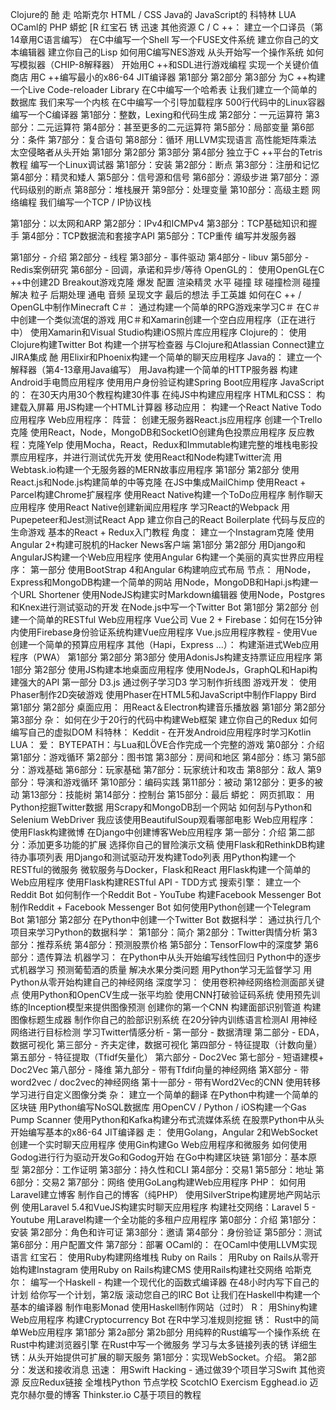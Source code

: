Clojure的
酏
走
哈斯克尔
HTML / CSS
Java的
JavaScript的
科特林
LUA
OCaml的
PHP
蟒蛇
[R
红宝石
锈
迅速
其他资源
C / C ++：
建立一个口译员（第14章用C语言编写）
在C中编写一个Shell
写一个FUSE文件系统
建立你自己的文本编辑器
建立你自己的Lisp
如何用C编写NES游戏
从头开始写一个操作系统
如何写模拟器（CHIP-8解释器）
开始用C ++和SDL进行游戏编程
实现一个关键价值商店
用C ++编写最小的x86-64 JIT编译器
第1部分
第2部分
第3部分
为C ++构建一个Live Code-reloader Library
在C中编写一个哈希表
让我们建立一个简单的数据库
我们来写一个内核
在C中编写一个引导加载程序
500行代码中的Linux容器
编写一个C编译器
第1部分：整数，Lexing和代码生成
第2部分：一元运算符
第3部分：二元运算符
第4部分：甚至更多的二元运算符
第5部分：局部变量
第6部分：条件
第7部分：复合语句
第8部分：循环
用LLVM实现语言
高性能矩阵乘法
太空侵略者从头开始
第1部分
第2部分
第3部分
第4部分
独立于C ++平台的Tetris教程
编写一个Linux调试器
第1部分：安装
第2部分：断点
第3部分：注册和记忆
第4部分：精灵和矮人
第5部分：信号源和信号
第6部分：源级步进
第7部分：源代码级别的断点
第8部分：堆栈展开
第9部分：处理变量
第10部分：高级主题
网络编程
我们编写一个TCP / IP协议栈

第1部分：以太网和ARP
第2部分：IPv4和ICMPv4
第3部分：TCP基础知识和握手
第4部分：TCP数据流和套接字API
第5部分：TCP重传
编写并发服务器

第1部分 - 介绍
第2部分 - 线程
第3部分 - 事件驱动
第4部分 - libuv
第5部分 - Redis案例研究
第6部分 - 回调，承诺和异步/等待
OpenGL的：
使用OpenGL在C ++中创建2D Breakout游戏克隆
爆发
配置
渲染精灵
水平
碰撞
球
碰撞检测
碰撞解决
粒子
后期处理
通电
音频
呈现文字
最后的想法
手工英雄
如何在C ++ / OpenGL中制作Minecraft
C＃：
通过构建一个简单的RPG游戏来学习C＃
在C＃中创建一个类似流氓的游戏
用C＃和Xamarin创建一个空白应用程序（正在进行中）
使用Xamarin和Visual Studio构建iOS照片库应用程序
Clojure的：
使用Clojure构建Twitter Bot
构建一个拼写检查器
与Clojure和Atlassian Connect建立JIRA集成
酏
用Elixir和Phoenix构建一个简单的聊天应用程序
Java的：
建立一个解释器（第4-13章用Java编写）
用Java构建一个简单的HTTP服务器
构建Android手电筒应用程序
使用用户身份验证构建Spring Boot应用程序
JavaScript的：
在30天内用30个教程构建30件事
在纯JS中构建应用程序
HTML和CSS：
构建载入屏幕
用JS构建一个HTML计算器
移动应用：
构建一个React Native Todo应用程序
Web应用程序：
阵营：
创建无服务器React.js应用程序
创建一个Trello克隆
使用React，Node，MongoDB和SocketIO创建角色投票应用程序
反应教程：克隆Yelp
使用Mocha，React，Redux和Immutable构建完整的堆栈电影投票应用程序，并进行测试优先开发
使用React和Node构建Twitter流
用Webtask.io构建一个无服务器的MERN故事应用程序
第1部分
第2部分
使用React.js和Node.js构建简单的中等克隆
在JS中集成MailChimp
使用React + Parcel构建Chrome扩展程序
使用React Native构建一个ToDo应用程序
制作聊天应用程序
使用React Native创建新闻应用程序
学习React的Webpack
用Pupepeteer和Jest测试React App
建立你自己的React Boilerplate
代码与反应的生命游戏
基本的React + Redux入门教程
角度：
建立一个Instagram克隆
使用Angular 2+构建可脱机的Hacker News客户端
第1部分
第2部分
用Django和AngularJS构建一个Web应用程序
使用Angular 6构建一个美丽的真实世界应用程序：
第一部分
使用BootStrap 4和Angular 6构建响应式布局
节点：
用Node，Express和MongoDB构建一个简单的网站
用Node，MongoDB和Hapi.js构建一个URL Shortener
使用NodeJS构建实时Markdown编辑器
使用Node，Postgres和Knex进行测试驱动的开发
在Node.js中写一个Twitter Bot
第1部分
第2部分
创建一个简单的RESTful Web应用程序
Vue公司
Vue 2 + Firebase：如何在15分钟内使用Firebase身份验证系统构建Vue应用程序
Vue.js应用程序教程 - 使用Vue创建一个简单的预算应用程序
其他（Hapi，Express ...）：
构建渐进式Web应用程序（PWA）
第1部分
第2部分
第3部分
使用AdonisJs构建支持票证应用程序
第1部分
第2部分
使用JS构建本地桌面应用程序
使用NodeJs，GraphQL和Hapi构建强大的API
第一部分
D3.js
通过例子学习D3
学习制作折线图
游戏开发：
使用Phaser制作2D突破游戏
使用Phaser在HTML5和JavaScript中制作Flappy Bird
第1部分
第2部分
桌面应用：
用React＆Electron构建音乐播放器
第1部分
第2部分
第3部分
杂：
如何在少于20行的代码中构建Web框架
建立你自己的Redux
如何编写自己的虚拟DOM
科特林：
Keddit - 在开发Android应用程序时学习Kotlin
LUA：
爱：
BYTEPATH：与Lua和LÖVE合作完成一个完整的游戏
第0部分：介绍
第1部分：游戏循环
第2部分：图书馆
第3部分：房间和地区
第4部分：练习
第5部分：游戏基础
第6部分：玩家基础
第7部分：玩家统计和攻击
第8部分：敌人
第9部分：导演和游戏循环
第10部分：编码实践
第11部分：被动
第12部分：更多的被动
第13部分：技能树
第14部分：控制台
第15部分：最后
蟒蛇：
网页抓取：
用Python挖掘Twitter数据
用Scrapy和MongoDB刮一个网站
如何刮与Python和Selenium WebDriver
我应该使用BeautifulSoup观看哪部电影
Web应用程序：
使用Flask构建微博
在Django中创建博客Web应用程序
第一部分：介绍
第二部分：添加更多功能的扩展
选择你自己的冒险演示文稿
使用Flask和RethinkDB构建待办事项列表
用Django和测试驱动开发构建Todo列表
用Python构建一个RESTful的微服务
微软服务与Docker，Flask和React
用Flask构建一个简单的Web应用程序
使用Flask构建RESTful API - TDD方式
搜索引擎：
建立一个Reddit Bot
如何制作一个Reddit Bot - YouTube
构建Facebook Messenger Bot
制作Reddit + Facebook Messenger Bot
如何使用Python创建一个Telegram Bot
第1部分
第2部分
在Python中创建一个Twitter Bot
数据科学：
通过执行几个项目来学习Python的数据科学：
第1部分：简介
第2部分：Twitter舆情分析
第3部分：推荐系统
第4部分：预测股票价格
第5部分：TensorFlow中的深度梦
第6部分：遗传算法
机器学习：
在Python中从头开始编写线性回归
Python中的逐步式机器学习
预测葡萄酒的质量
解决水果分类问题
用Python学习无监督学习
用Python从零开始构建自己的神经网络
深度学习：
使用卷积神经网络检测面部关键点
使用Python和OpenCV生成一张平均脸
使用CNN打破验证码系统
使用预先训练的Inception模型来提供图像预测
创建你的第一个CNN
构建面部识别管道
构建图像标题生成器
制作你自己的脸部识别系统
在20分钟内训练语言检测AI
用神经网络进行目标检测
学习Twitter情感分析 -
第一部分 - 数据清理
第二部分 - EDA，数据可视化
第三部分 - 齐夫定律，数据可视化
第四部分 - 特征提取（计数向量）
第五部分 - 特征提取（Tfidf矢量化）
第六部分 - Doc2Vec
第七部分 - 短语建模+ Doc2Vec
第八部分 - 降维
第九部分 - 带有Tfdif向量的神经网络
第X部分 - 带word2vec / doc2vec的神经网络
第十一部分 - 带有Word2Vec的CNN
使用转移学习进行自定义图像分类
杂：
建立一个简单的翻译
在Python中构建一个简单的区块链
用Python编写NoSQL数据库
用OpenCV / Python / iOS构建一个Gas Pump Scanner
使用Python和Kafka构建分布式流媒体系统
在股票Python中从头开始编写基本的x86-64 JIT编译器
走：
使用Golang，Angular 2和WebSocket创建一个实时聊天应用程序
使用Gin构建Go Web应用程序和微服务
如何使用Godog进行行为驱动开发Go和Godog开始
在Go中构建区块链
第1部分：基本原型
第2部分：工作证明
第3部分：持久性和CLI
第4部分：交易1
第5部分：地址
第6部分：交易2
第7部分：网络
使用GoLang构建Web应用程序
PHP：
如何用Laravel建立博客
制作自己的博客（纯PHP）
使用SilverStripe构建房地产网站示例
使用Laravel 5.4和VueJS构建实时聊天应用程序
构建社交网络：Laravel 5 - Youtube
用Laravel构建一个全功能的多租户应用程序
第0部分：介绍
第1部分：安装
第2部分：角色和许可证
第3部分：邀请
第4部分：身份验证
第5部分：测试
第6部分：用户配置文件
第7部分：部署
OCaml的：
在OCaml中使用LLVM实现语言
红宝石：
使用Ruby构建网络堆栈
Ruby on Rails：
用Ruby on Rails从零开始构建Instagram
使用Ruby on Rails构建CMS
使用Rails构建社交网络
哈斯克尔：
编写一个Haskell - 构建一个现代化的函数式编译器
在48小时内写下自己的计划
给你写一个计划，第2版
滚动您自己的IRC Bot
让我们在Haskell中构建一个基本的编译器
制作电影Monad
使用Haskell制作网站（过时）
R：
用Shiny构建Web应用程序
构建Cryptocurrency Bot
在R中学习准规则挖掘
锈：
Rust中的简单Web应用程序
第1部分
第2a部分
第2b部分
用纯粹的Rust编写一个操作系统
在Rust中构建浏览器引擎
在Rust中写一个微服务
学习与太多链接列表的锈
详细生锈：从头开始提供可扩展的聊天服务
第1部分：实现WebSocket。介绍。
第2部分：发送和接收消息
迅速：
用Swift Hacking - 通过做39个项目学习Swift
其他资源
反应Redux链接
全堆栈Python
节点学校
ScotchIO
Exercism
Egghead.io
迈克尔赫尔曼的博客
Thinkster.io
C基于项目的教程
